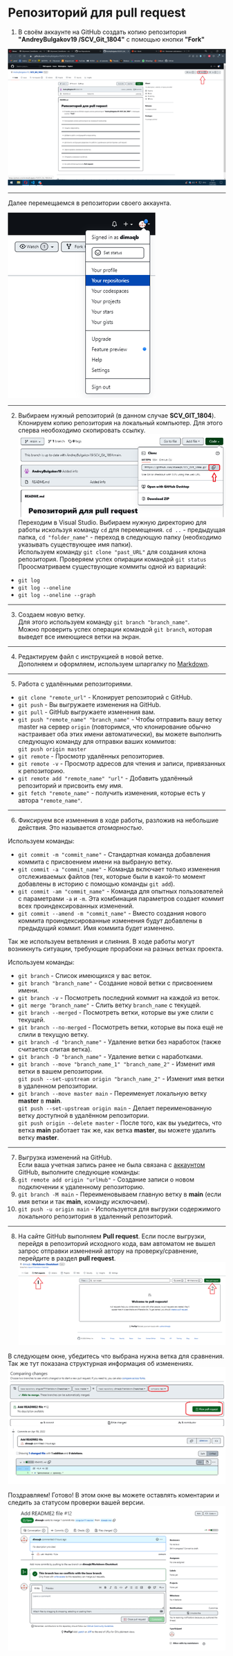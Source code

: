 # Репозиторий для **pull request**
1. В своём аккаунте на GitHub создать копию репозитория **"AndreyBulgakov19
/SCV_Git_1804"** с помощью кнопки **"Fork"**

![скрин1](scr1.png)
___
Далее перемещаемся в репозитории своего аккаунта.

![скрин2](scr2.png)
___
2. Выбираем нужный репозиторий (в данном случае **SCV_GIT_1804**). 
Клонируем копию репозитория на локальный компьютер. 
Для этого сперва необоходимо скопировать ссылку.
![скрин3](scr3.png)
Переходим в Visual Studio.
Выбираем нужную директорию для работы искользуя команду `cd` для перемещения. `cd ..` - предыдущая папка, `cd "folder_name"` - переход в следующую папку (необходимо указывать существующее имя папки).   
Используем команду `git clone "past_URL"` для создания клона репозитория.
Проверяем успех опирации командой `git status`
Проосматриваем существующие коммиты одной из вариаций:   
- `git log` 
- `git log --oneline`
- `git log --oneline --graph`
___
3. Создаем новую ветку.  
Для этого используем команду `git branch "branch_name"`.  
Можно проверить успех операции командой `git branch`, которая выведет все имеющиеся ветки на экран.
___
4. Редактируем файл с инструкцией в новой ветке.  
Дополняем и оформляем, используем шпаргалку по [Markdown](https://github.com/dimaqb/Markdown-Cheatsheet).
___
5. Работа с удалёнными репозиториями.   
- `git clone "remote_url"` - Клонирует репозиторий с GitHub.
- `git push` - Вы выгружаете изменения на GitHub.
- `git pull` - GitHub выгружаете изменения вам.
- `git push "remote_name" "branch_name"` - Чтобы отправить вашу ветку master на сервер `origin` (повторимся, что клонирование обычно настраивает оба этих имени автоматически), вы можете выполнить следующую команду для отправки ваших коммитов:   
`git push origin master`    
- `git remote` - Просмотр удалённых репозиториев.
- `git remote -v` - Просмотр адресов для чтения и записи, привязанных к репозиторию.
- `git remote add "remote_name" "url"` - Добавить удалённый репозиторий и присвоить ему имя.
- `git fetch "remote_name"` - получить изменения, которые есть у автора `"remote_name"`.
___
6. Фиксируем все изменения в ходе работы, разложив на небольшие действия. Это называется *атомарностью*.  
   
Используем команды:  
- `git commit -m "commit_name"` - Стандартная команда добавления коммита с присвоением имени на выбраную ветку.
- `git commit -a "commit_name"` - Команда включает только изменения отслеживаемых файлов (тех, которые были в какой-то момент добавлены в историю с помощью команды `git add`).  
- `git commit -am "commit_name"` - Команда для опытных пользователей с параметрами `-a` и `-m`. Эта комбинация параметров создает коммит всех проиндексированных изменений.  
- `git commit --amend -m "commit_name"` - Вместо создания нового коммита проиндексированные изменения будут добавлены в предыдущий коммит. Имя коммита будет изменено.  
  
Так же используем ветвления и слияния.  В ходе работы могут возникнуть ситуации, требующие прорабоки на разных ветках проекта.  
  
Используем команды:
- `git branch` - Cписок имеющихся у вас веток.
- `git branch "branch_name"` - Создание новой ветки с присвоением имени. 
- `git branch -v` - Посмотреть последний коммит на каждой из веток.
- `git merge "branch_name"` - Слить ветку `branch_name` с текущей.
- `git branch --merged` - Посмотреть  ветки, которые вы уже слили с текущей. 
- `git branch --no-merged` - Посмотреть  ветки, которые вы пока ещё не слили в текущую ветку.
- `git branch -d "branch_name"` - Удаление ветки без наработок (также считается слитая ветка).
- `git branch -D "branch_name"` - Удаление ветки с наработками. 
- `git branch --move "branch_name_1" "branch_name_2"` - Изменит имя ветки в вашем репозитории.  
`git push --set-upstream origin "branch_name_2"` - Изменит имя ветки в удаленном репозитории. 
- `git branch --move master main` - Переименует локальную ветку **master** в **main**.  
`git push --set-upstream origin main` - Делает переименованную ветку доступной в удалённом репозитории.   
`git push origin --delete master` - После того, как вы уьедитесь, что ветка **main** работает так же, как ветка **master**, вы можете удалить ветку **master**.
 
___
7. Выгрузка изменений на GitHub.  
Если ваша учетная запись ранее не была связана с [аккаунтом](https://github.com/signup?user_email=&source=form-home-signup) GitHub, выполните следующие команды:
1. `git remote add origin "urlHub"` - Создание записи о новом подключении к удаленному репозиторию.
2. `git branch -M main` - Переименовываем главную ветку в **main** (если имя ветки и так **main**, команду исключаем).
3. `git push -u origin main` - Используется для выгрузки содержимого локального репозитория в удаленный репозиторий.
___
8. На сайте GitHub выполняем **Pull request**.
Если после выгрузки, перейдя в репозиторий исходного кода, вам автоматом не вышел запрос отправки изменений автору на проверку/сравнение, перейдите в раздел **pull request**.
![скрин4](scr4.png)
   
   
В следующем окне, убедитесь что выбрана нужна ветка для сравнения. Так же тут показана структурная информация об изменениях.
![скрин5](scr5.png)
   
   
Поздравляем! Готово!
В этом окне вы можете оставлять коментарии и следить за статусом проверки вашей версии. 
![скрин6](scr6.png)





